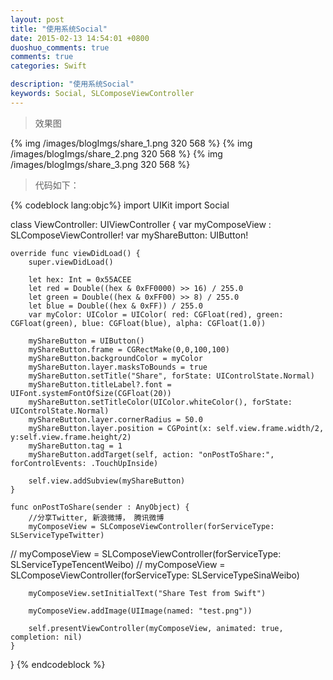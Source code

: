 ```yaml
---
layout: post
title: "使用系统Social"
date: 2015-02-13 14:54:01 +0800
duoshuo_comments: true
comments: true
categories: Swift

description: "使用系统Social"
keywords: Social, SLComposeViewController
---
```


>效果图

{% img /images/blogImgs/share_1.png 320 568 %}
{% img /images/blogImgs/share_2.png 320 568 %}
{% img /images/blogImgs/share_3.png 320 568 %}

>代码如下：

<!--more-->
{% codeblock lang:objc%}
import UIKit
import Social

class ViewController: UIViewController {
    var myComposeView : SLComposeViewController!
    var myShareButton: UIButton!
    
    override func viewDidLoad() {
        super.viewDidLoad()
        
        let hex: Int = 0x55ACEE
        let red = Double((hex & 0xFF0000) >> 16) / 255.0
        let green = Double((hex & 0xFF00) >> 8) / 255.0
        let blue = Double((hex & 0xFF)) / 255.0
        var myColor: UIColor = UIColor( red: CGFloat(red), green: CGFloat(green), blue: CGFloat(blue), alpha: CGFloat(1.0))
        
        myShareButton = UIButton()
        myShareButton.frame = CGRectMake(0,0,100,100)
        myShareButton.backgroundColor = myColor
        myShareButton.layer.masksToBounds = true
        myShareButton.setTitle("Share", forState: UIControlState.Normal)
        myShareButton.titleLabel?.font = UIFont.systemFontOfSize(CGFloat(20))
        myShareButton.setTitleColor(UIColor.whiteColor(), forState: UIControlState.Normal)
        myShareButton.layer.cornerRadius = 50.0
        myShareButton.layer.position = CGPoint(x: self.view.frame.width/2, y:self.view.frame.height/2)
        myShareButton.tag = 1
        myShareButton.addTarget(self, action: "onPostToShare:", forControlEvents: .TouchUpInside)
        
        self.view.addSubview(myShareButton)
    }
    
    func onPostToShare(sender : AnyObject) {
        //分享Twitter, 新浪微博， 腾讯微博
        myComposeView = SLComposeViewController(forServiceType: SLServiceTypeTwitter)
//        myComposeView = SLComposeViewController(forServiceType: SLServiceTypeTencentWeibo)
//        myComposeView = SLComposeViewController(forServiceType: SLServiceTypeSinaWeibo)
        
        myComposeView.setInitialText("Share Test from Swift")
        
        myComposeView.addImage(UIImage(named: "test.png"))
        
        self.presentViewController(myComposeView, animated: true, completion: nil)
    }
}
{% endcodeblock %}